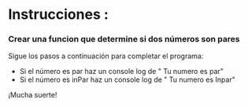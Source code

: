 # Instrucciones :      

### Crear una funcion que determine si dos números son pares 
 
Sigue los pasos a continuación para completar el programa: 

- Si el número es par haz un console log de  " Tu numero es par"
- Si el número es inPar haz un console log de  " Tu numero es Inpar"



 
¡Mucha suerte!   

 
